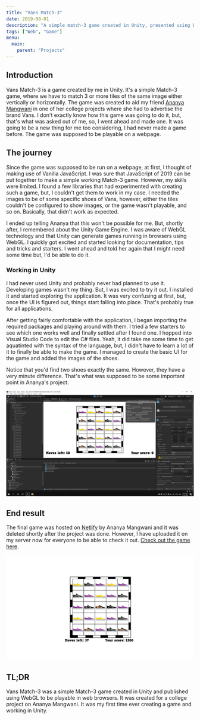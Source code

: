 ```yaml
---
title: "Vans Match-3"
date: 2019-08-01
description: "A simple match-3 game created in Unity, presented using WebGL, for the college project of Ananya Mangwani."
tags: ["Web", "Game"]
menu:
  main:
    parent: "Projects"
---
```


## Introduction

Vans Match-3 is a game created by me in Unity. It's a simple Match-3 game, where we have to match 3 or more tiles of the same image either vertically or horizontally. The game was created to aid my friend [Ananya Mangwani](https://www.instagram.com/mangwaniananya/) in one of her college projects where she had to advertise the brand Vans. I don't exactly know how this game was going to do it, but, that's what was asked out of me, so, I went ahead and made one. It was going to be a new thing for me too considering, I had never made a game before. The game was supposed to be playable on a webpage.

## The journey

Since the game was supposed to be run on a webpage, at first, I thought of making use of Vanilla JavaScript. I was sure that JavaScript of 2019 can be put together to make a simple working Match-3 game. However, my skills were limited. I found a few libraries that had experimented with creating such a game, but, I couldn't get them to work in my case. I needed the images to be of some specific shoes of Vans, however, either the tiles couldn't be configured to show images, or the game wasn't playable, and so on. Basically, that didn't work as expected.

I ended up telling Ananya that this won't be possible for me. But, shortly after, I remembered about the Unity Game Engine. I was aware of WebGL technology and that Unity can generate games running in browsers using WebGL. I quickly got excited and started looking for documentation, tips and tricks and starters. I went ahead and told her again that I might need some time but, I'd be able to do it.

### Working in Unity

I had never used Unity and probably never had planned to use it. Developing games wasn't my thing. But, I was excited to try it out. I installed it and started exploring the application. It was very confusing at first, but, once the UI is figured out, things start falling into place. That's probably true for all applications.

After getting fairly comfortable with the application, I began importing the required packages and playing around with them. I tried a few starters to see which one works well and finally settled after I found one. I hopped into Visual Studio Code to edit the C# files. Yeah, it did take me some time to get aquatinted with the syntax of the language, but, I didn't have to learn a lot of it to finally be able to make the game. I managed to create the basic UI for the game and added the images of the shoes.

Notice that you'd find two shoes exactly the same. However, they have a very minute difference. That's what was supposed to be some important point in Ananya's project.

![Developing the game in Unity](assets/img1.png)

## End result

The final game was hosted on [Netlify](https://www.netlify.com/) by Ananya Mangwani and it was deleted shortly after the project was done. However, I have uploaded it on my server now for everyone to be able to check it out. [Check out the game here](assets/website1/index.html).

![The game](assets/img2.png)

## TL;DR

Vans Match-3 was a simple Match-3 game created in Unity and published using WebGL to be playable in web browsers. It was created for a college project on Ananya Mangwani. It was my first time ever creating a game and working in Unity.